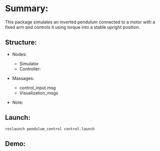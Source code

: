 # Summary: #

This package simulates an inverted pendulum connected to a motor with a fixed arm and controls it using torque into a stable upright position.

## Structure: ##

* Nodes:
  - Simulator
  - Controller:

* Massages:
  - control_input.msg
  - Visualization_msgs

* Note:

## Launch: ##

`roslaunch pendulum_control control.launch`

## Demo: ##
